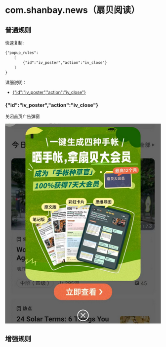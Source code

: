 # com.shanbay.news（扇贝阅读）

## 普通规则

快速复制:
```
{"popup_rules":
    [
        {"id":"iv_poster","action":"iv_close"}
    ]
}
```
详细说明：
- [{"id":"iv_poster","action":"iv_close"}](#idiv_posteractioniv_close)

### {"id":"iv_poster","action":"iv_close"}
关闭首页广告弹窗

![](./assets/首页广告弹窗.jpg)


## 增强规则
